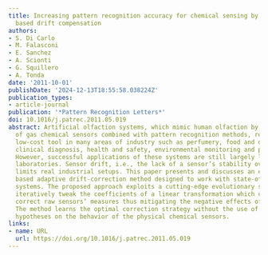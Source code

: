 ```yaml
---
title: Increasing pattern recognition accuracy for chemical sensing by evolutionary
  based drift compensation
authors:
- S. Di Carlo
- M. Falasconi
- E. Sanchez
- A. Scionti
- G. Squillero
- A. Tonda
date: '2011-10-01'
publishDate: '2024-12-13T18:55:58.038224Z'
publication_types:
- article-journal
publication: '*Pattern Recognition Letters*'
doi: 10.1016/j.patrec.2011.05.019
abstract: Artificial olfaction systems, which mimic human olfaction by using arrays
  of gas chemical sensors combined with pattern recognition methods, represent a potentially
  low-cost tool in many areas of industry such as perfumery, food and drink production,
  clinical diagnosis, health and safety, environmental monitoring and process control.
  However, successful applications of these systems are still largely limited to specialized
  laboratories. Sensor drift, i.e., the lack of a sensor’s stability over time, still
  limits real industrial setups. This paper presents and discusses an evolutionary
  based adaptive drift-correction method designed to work with state-of-the-art classification
  systems. The proposed approach exploits a cutting-edge evolutionary strategy to
  iteratively tweak the coefficients of a linear transformation which can transparently
  correct raw sensors’ measures thus mitigating the negative effects of the drift.
  The method learns the optimal correction strategy without the use of models or other
  hypotheses on the behavior of the physical chemical sensors.
links:
- name: URL
  url: https://doi.org/10.1016/j.patrec.2011.05.019
---
```

